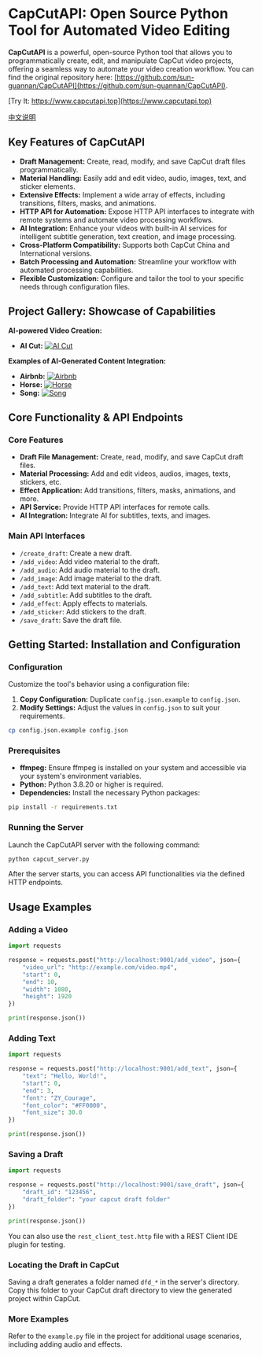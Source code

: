 # CapCutAPI: Open Source Python Tool for Automated Video Editing

**CapCutAPI** is a powerful, open-source Python tool that allows you to programmatically create, edit, and manipulate CapCut video projects, offering a seamless way to automate your video creation workflow.  You can find the original repository here: [https://github.com/sun-guannan/CapCutAPI](https://github.com/sun-guannan/CapCutAPI).

[Try It: https://www.capcutapi.top](https://www.capcutapi.top)

[中文说明](https://github.com/sun-guannan/CapCutAPI/blob/main/README-zh.md)

## Key Features of CapCutAPI

*   **Draft Management:** Create, read, modify, and save CapCut draft files programmatically.
*   **Material Handling:** Easily add and edit video, audio, images, text, and sticker elements.
*   **Extensive Effects:** Implement a wide array of effects, including transitions, filters, masks, and animations.
*   **HTTP API for Automation:** Expose HTTP API interfaces to integrate with remote systems and automate video processing workflows.
*   **AI Integration:** Enhance your videos with built-in AI services for intelligent subtitle generation, text creation, and image processing.
*   **Cross-Platform Compatibility:** Supports both CapCut China and International versions.
*   **Batch Processing and Automation:** Streamline your workflow with automated processing capabilities.
*   **Flexible Customization:** Configure and tailor the tool to your specific needs through configuration files.

## Project Gallery: Showcase of Capabilities

**AI-powered Video Creation:**

*   **AI Cut:** [![AI Cut](https://img.youtube.com/vi/fBqy6WFC78E/hqdefault.jpg)](https://www.youtube.com/watch?v=fBqy6WFC78E)

**Examples of AI-Generated Content Integration:**

*   **Airbnb:** [![Airbnb](https://img.youtube.com/vi/1zmQWt13Dx0/hqdefault.jpg)](https://www.youtube.com/watch?v=1zmQWt13Dx0)
*   **Horse:** [![Horse](https://img.youtube.com/vi/IF1RDFGOtEU/hqdefault.jpg)](https://www.youtube.com/watch?v=IF1RDFGOtEU)
*   **Song:** [![Song](https://img.youtube.com/vi/rGNLE_slAJ8/hqdefault.jpg)](https://www.youtube.com/watch?v=rGNLE_slAJ8)

## Core Functionality & API Endpoints

### Core Features

*   **Draft File Management:** Create, read, modify, and save CapCut draft files.
*   **Material Processing:** Add and edit videos, audios, images, texts, stickers, etc.
*   **Effect Application:** Add transitions, filters, masks, animations, and more.
*   **API Service:** Provide HTTP API interfaces for remote calls.
*   **AI Integration:** Integrate AI for subtitles, texts, and images.

### Main API Interfaces

*   `/create_draft`: Create a new draft.
*   `/add_video`: Add video material to the draft.
*   `/add_audio`: Add audio material to the draft.
*   `/add_image`: Add image material to the draft.
*   `/add_text`: Add text material to the draft.
*   `/add_subtitle`: Add subtitles to the draft.
*   `/add_effect`: Apply effects to materials.
*   `/add_sticker`: Add stickers to the draft.
*   `/save_draft`: Save the draft file.

## Getting Started: Installation and Configuration

### Configuration

Customize the tool's behavior using a configuration file:

1.  **Copy Configuration:**  Duplicate `config.json.example` to `config.json`.
2.  **Modify Settings:**  Adjust the values in `config.json` to suit your requirements.

```bash
cp config.json.example config.json
```

### Prerequisites

*   **ffmpeg:** Ensure ffmpeg is installed on your system and accessible via your system's environment variables.
*   **Python:**  Python 3.8.20 or higher is required.
*   **Dependencies:** Install the necessary Python packages:

```bash
pip install -r requirements.txt
```

### Running the Server

Launch the CapCutAPI server with the following command:

```bash
python capcut_server.py
```

After the server starts, you can access API functionalities via the defined HTTP endpoints.

## Usage Examples

### Adding a Video

```python
import requests

response = requests.post("http://localhost:9001/add_video", json={
    "video_url": "http://example.com/video.mp4",
    "start": 0,
    "end": 10,
    "width": 1080,
    "height": 1920
})

print(response.json())
```

### Adding Text

```python
import requests

response = requests.post("http://localhost:9001/add_text", json={
    "text": "Hello, World!",
    "start": 0,
    "end": 3,
    "font": "ZY_Courage",
    "font_color": "#FF0000",
    "font_size": 30.0
})

print(response.json())
```

### Saving a Draft

```python
import requests

response = requests.post("http://localhost:9001/save_draft", json={
    "draft_id": "123456",
    "draft_folder": "your capcut draft folder"
})

print(response.json())
```

You can also use the `rest_client_test.http` file with a REST Client IDE plugin for testing.

### Locating the Draft in CapCut

Saving a draft generates a folder named `dfd_*` in the server's directory.  Copy this folder to your CapCut draft directory to view the generated project within CapCut.

### More Examples

Refer to the `example.py` file in the project for additional usage scenarios, including adding audio and effects.